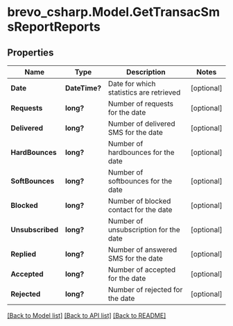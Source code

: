# brevo_csharp.Model.GetTransacSmsReportReports
## Properties

Name | Type | Description | Notes
------------ | ------------- | ------------- | -------------
**Date** | **DateTime?** | Date for which statistics are retrieved | [optional] 
**Requests** | **long?** | Number of requests for the date | [optional] 
**Delivered** | **long?** | Number of delivered SMS for the date | [optional] 
**HardBounces** | **long?** | Number of hardbounces for the date | [optional] 
**SoftBounces** | **long?** | Number of softbounces for the date | [optional] 
**Blocked** | **long?** | Number of blocked contact for the date | [optional] 
**Unsubscribed** | **long?** | Number of unsubscription for the date | [optional] 
**Replied** | **long?** | Number of answered SMS for the date | [optional] 
**Accepted** | **long?** | Number of accepted for the date | [optional] 
**Rejected** | **long?** | Number of rejected for the date | [optional] 

[[Back to Model list]](../README.md#documentation-for-models) [[Back to API list]](../README.md#documentation-for-api-endpoints) [[Back to README]](../README.md)

